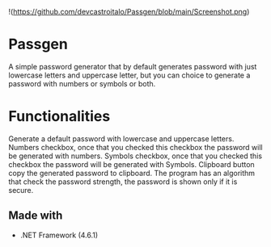 !(https://github.com/devcastroitalo/Passgen/blob/main/Screenshot.png)

# Passgen
A simple password generator that by default generates password with just lowercase letters and uppercase letter, but you can choice to generate a password with numbers or symbols or both.


# Functionalities

Generate a default password with lowercase and uppercase letters.
Numbers checkbox, once that you checked this checkbox the password will be generated with numbers.
Symbols checkbox, once that you checked this checkbox the password will be generated with Symbols.
Clipboard button copy the generated password to clipboard.
The program has an algorithm that check the password strength, the password is shown only if it is secure.

## Made with

- .NET Framework (4.6.1)
